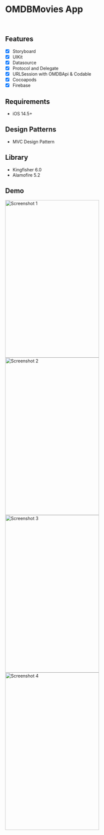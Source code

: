 # OMDBMovies App
<br />


## Features

- [x] Storyboard
- [x] UIKit
- [x] Datasource
- [x] Protocol and Delegate
- [x] URLSession with OMDBApi & Codable
- [x] Cocoapods
- [x] Firebase

## Requirements

- iOS 14.5+


## Design Patterns

- MVC Design Pattern


## Library

- Kingfisher 6.0
- Alamofire  5.2

## Demo

<img width="300" height="500" alt="Screenshot 1" src="https://user-images.githubusercontent.com/54206263/128337631-23992aca-94a9-46d0-b303-e220dd293aae.png">
<img width="300" height="500" alt="Screenshot 2" src="https://user-images.githubusercontent.com/54206263/128337713-c3442f40-51ff-498b-b69d-171f0226324b.png">
<img width="300" height="500" alt="Screenshot 3" src="https://user-images.githubusercontent.com/54206263/128337768-82c6fc79-b0a9-42fb-871a-b9b78acbc34c.png">
<img width="300" height="500" alt="Screenshot 4" src="https://user-images.githubusercontent.com/54206263/128337815-de3de769-945d-4be0-bc57-a16bf0474fb8.png">


